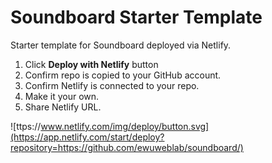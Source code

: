 # Soundboard Starter Template
Starter template for Soundboard deployed via Netlify. 

1. Click **Deploy with Netlify** button
2. Confirm repo is copied to your GitHub account. 
3. Confirm Netlify is connected to your repo.
4. Make it your own. 
5. Share Netlify URL. 

![ttps://www.netlify.com/img/deploy/button.svg](https://app.netlify.com/start/deploy?repository=https://github.com/ewuweblab/soundboard/)
